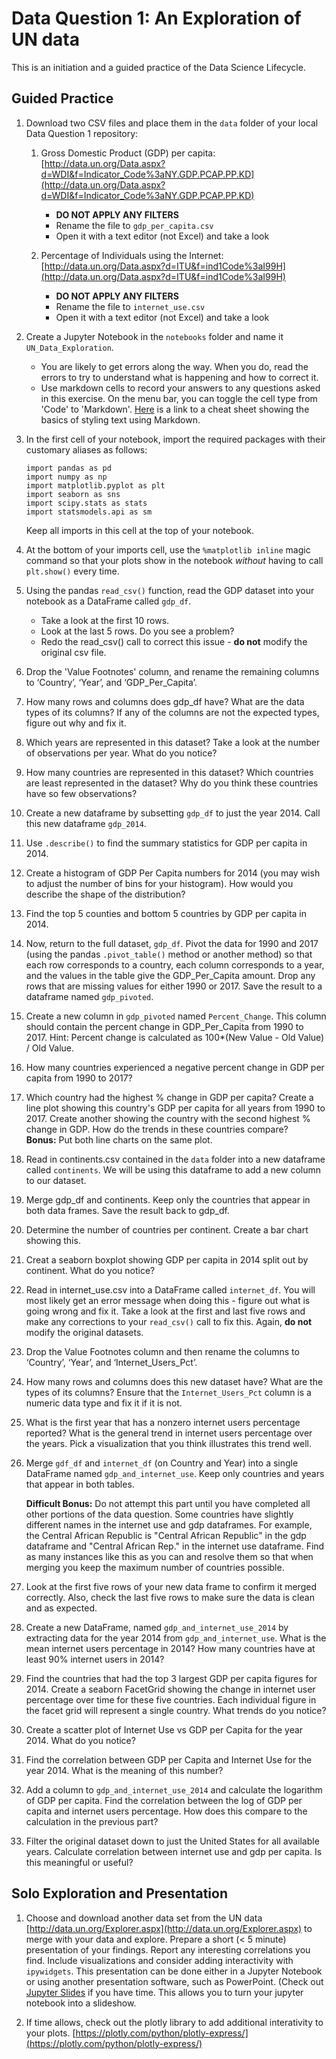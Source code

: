 # Data Question 1: An Exploration of UN data

This is an initiation and a guided practice of the Data Science Lifecycle.

## Guided Practice

1. Download two CSV files and place them in the `data` folder of your local Data Question 1 repository:

    1. Gross Domestic Product (GDP) per capita: [http://data.un.org/Data.aspx?d=WDI&f=Indicator_Code%3aNY.GDP.PCAP.PP.KD](http://data.un.org/Data.aspx?d=WDI&f=Indicator_Code%3aNY.GDP.PCAP.PP.KD)

        - **DO NOT APPLY ANY FILTERS**
        - Rename the file to `gdp_per_capita.csv`
        - Open it with a text editor (not Excel) and take a look

    1. Percentage of Individuals using the Internet: [http://data.un.org/Data.aspx?d=ITU&f=ind1Code%3aI99H](http://data.un.org/Data.aspx?d=ITU&f=ind1Code%3aI99H)

        - **DO NOT APPLY ANY FILTERS**
        - Rename the file to `internet_use.csv`
        - Open it with a text editor (not Excel) and take a look

1. Create a Jupyter Notebook in the `notebooks` folder and name it `UN_Data_Exploration`.

    - You are likely to get errors along the way. When you do, read the errors to try to understand what is happening and how to correct it.
    - Use markdown cells to record your answers to any questions asked in this exercise. On the menu bar, you can toggle the cell type from 'Code' to 'Markdown'. [Here](https://www.markdownguide.org/cheat-sheet/) is a link to a cheat sheet showing the basics of styling text using Markdown.

1. In the first cell of your notebook, import the required packages with their customary aliases as follows:

    `import pandas as pd`\
    `import numpy as np`\
    `import matplotlib.pyplot as plt`\
    `import seaborn as sns`\
    `import scipy.stats as stats`\
    `import statsmodels.api as sm`

    Keep all imports in this cell at the top of your notebook.

1. At the bottom of your imports cell, use the `%matplotlib inline` magic command so that your plots show in the notebook _without_ having to call `plt.show()` every time.

1. Using the pandas `read_csv()` function, read the GDP dataset into your notebook as a DataFrame called `gdp_df`.

    - Take a look at the first 10 rows.
    - Look at the last 5 rows. Do you see a problem?
    - Redo the read_csv() call to correct this issue - **do not** modify the original csv file.

1. Drop the 'Value Footnotes' column, and rename the remaining columns to ‘Country’, ‘Year’, and ‘GDP_Per_Capita’.

1. How many rows and columns does gdp_df have? What are the data types of its columns? If any of the columns are not the expected types, figure out why and fix it.

1. Which years are represented in this dataset? Take a look at the number of observations per year. What do you notice?

1. How many countries are represented in this dataset? Which countries are least represented in the dataset? Why do you think these countries have so few observations?

1. Create a new dataframe by subsetting `gdp_df` to just the year 2014. Call this new dataframe `gdp_2014`.

1. Use `.describe()` to find the summary statistics for GDP per capita in 2014.

1. Create a histogram of GDP Per Capita numbers for 2014 (you may wish to adjust the number of bins for your histogram). How would you describe the shape of the distribution?

1. Find the top 5 counties and bottom 5 countries by GDP per capita in 2014.

1. Now, return to the full dataset, `gdp_df`. Pivot the data for 1990 and 2017 (using the pandas `.pivot_table()` method or another method) so that each row corresponds to a country, each column corresponds to a year, and the values in the table give the GDP_Per_Capita amount. Drop any rows that are missing values for either 1990 or 2017. Save the result to a dataframe named `gdp_pivoted`.

1. Create a new column in `gdp_pivoted` named `Percent_Change`. This column should contain the percent change in GDP_Per_Capita from 1990 to 2017. Hint: Percent change is calculated as 100*(New Value - Old Value) / Old Value.

1. How many countries experienced a negative percent change in GDP per capita from 1990 to 2017?

1. Which country had the highest % change in GDP per capita? Create a line plot showing this country's GDP per capita for all years from 1990 to 2017. Create another showing the country with the second highest % change in GDP. How do the trends in these countries compare?  
**Bonus:** Put both line charts on the same plot.

1. Read in continents.csv contained in the `data` folder into a new dataframe called `continents`. We will be using this dataframe to add a new column to our dataset.

1. Merge gdp_df and continents. Keep only the countries that appear in both data frames. Save the result back to gdp_df.

1. Determine the number of countries per continent. Create a bar chart showing this.

1. Creat a seaborn boxplot showing GDP per capita in 2014 split out by continent. What do you notice?

1. Read in internet_use.csv into a DataFrame called `internet_df`. You will most likely get an error message when doing this - figure out what is going wrong and fix it. Take a look at the first and last five rows and make any corrections to your `read_csv()` call to fix this. Again, **do not** modify the original datasets.

1. Drop the Value Footnotes column and then rename the columns to ‘Country’, ‘Year’, and ‘Internet_Users_Pct’.

1. How many rows and columns does this new dataset have? What are the types of its columns? Ensure that the `Internet_Users_Pct` column is a numeric data type and fix it if it is not.

1. What is the first year that has a nonzero internet users percentage reported? What is the general trend in internet users percentage over the years. Pick a visualization that you think illustrates this trend well.

1. Merge `gdf_df` and `internet_df` (on Country and Year) into a single DataFrame named `gdp_and_internet_use`. Keep only countries and years that appear in both tables.

    **Difficult Bonus:** Do not attempt this part until you have completed all other portions of the data question. Some countries have slightly different names in the internet use and gdp dataframes. For example, the Central African Republic is "Central African Republic" in the gdp dataframe and "Central African Rep." in the internet use dataframe. Find as many instances like this as you can and resolve them so that when merging you keep the maximum number of countries possible.

1. Look at the first five rows of your new data frame to confirm it merged correctly. Also, check the last five rows to make sure the data is clean and as expected.

1. Create a new DataFrame, named `gdp_and_internet_use_2014` by extracting data for the year 2014 from `gdp_and_internet_use`. What is the mean internet users percentage in 2014? How many countries have at least 90% internet users in 2014?

1. Find the countries that had the top 3 largest GDP per capita figures for 2014. Create a seaborn FacetGrid showing the change in internet user percentage over time for these five countries. Each individual figure in the facet grid will represent a single country.  What trends do you notice?

1. Create a scatter plot of Internet Use vs GDP per Capita for the year 2014. What do you notice?

1. Find the correlation between GDP per Capita and Internet Use for the year 2014. What is the meaning of this number?

1. Add a column to `gdp_and_internet_use_2014` and calculate the logarithm of GDP per capita. Find the correlation between the log of GDP per capita and internet users percentage. How does this compare to the calculation in the previous part?

1. Filter the original dataset down to just the United States for all available years. Calculate correlation between internet use and gdp per capita. Is this meaningful or useful?

## Solo Exploration and Presentation

1. Choose and download another data set from the UN data [http://data.un.org/Explorer.aspx](http://data.un.org/Explorer.aspx) to merge with your data and explore. Prepare a short (< 5 minute) presentation of your findings. Report any interesting correlations you find. Include visualizations and consider adding interactivity with `ipywidgets`. This presentation can be done either in a Jupyter Notebook or using another presentation software, such as PowerPoint. (Check out [Jupyter Slides](https://medium.com/learning-machine-learning/present-your-data-science-projects-with-jupyter-slides-75f20735eb0f) if you have time. This allows you to turn your jupyter notebook into a slideshow.

1. If time allows, check out the plotly library to add additional interativity to your plots. [https://plotly.com/python/plotly-express/](https://plotly.com/python/plotly-express/)
